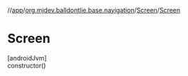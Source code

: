 //[app](../../../index.md)/[org.mjdev.balldontlie.base.navigation](../index.md)/[Screen](index.md)/[Screen](-screen.md)

# Screen

[androidJvm]\
constructor()
